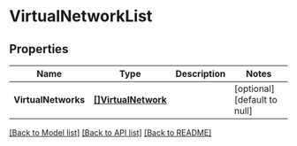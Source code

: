 # VirtualNetworkList

## Properties
Name | Type | Description | Notes
------------ | ------------- | ------------- | -------------
**VirtualNetworks** | [**[]VirtualNetwork**](VirtualNetwork.md) |  | [optional] [default to null]

[[Back to Model list]](../README.md#documentation-for-models) [[Back to API list]](../README.md#documentation-for-api-endpoints) [[Back to README]](../README.md)


